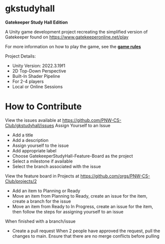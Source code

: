 # gkstudyhall
**Gatekeeper Study Hall Edition**

A Unity game development project recreating the simplified version of Gatekeeper found on https://www.gatekeeperonline.net/play

For more information on how to play the game, see the **[game rules](GameRules.md)**

Project Details: <br>
- Unity Version: 2022.3.19f1
- 2D Top-Down Perspective
- Built-In Shader Pipeline
- For 2-4 players
- Local or Online Sessions

# How to Contribute

View the issues available at https://github.com/PNW-CS-Club/gkstudyhall/issues
Assign Yourself to an Issue
- Add a title
- Add a description
- Assign yourself to the issue
- Add appropriate label
- Choose GatekeeperStudyHall-Feature-Board as the project
- Select a milestone if available
- Select the branch associated with the issue

View the feature board in Projects at https://github.com/orgs/PNW-CS-Club/projects/2
- Add an item to Planning or Ready
- Move an item from Planning to Ready, create an issue for the item, create a branch for the issue
- Move an item from Ready to In Progress, create an issue for the item, then follow the steps for assigning yourself to an issue

When finished with a branch/issue
- Create a pull request
When 2 people have approved the request, pull the changes to main. Ensure that there are no merge conflicts before pulling
